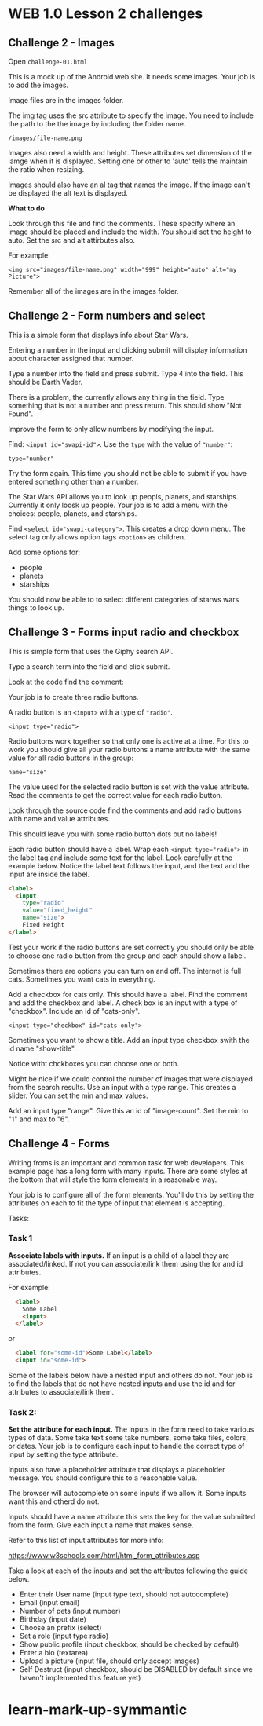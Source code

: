 # WEB 1.0 Lesson 2 challenges 

## Challenge 2 - Images

Open `challenge-01.html`

This is a mock up of the Android web site. It needs some images. Your job is to add the images.

Image files are in the images folder. 

The img tag uses the src attribute to specify the image. You need to include the path to the the image by including the folder name. 

`/images/file-name.png`

Images also need a width and height. These attributes set dimension of the iamge when it is displayed. Setting one or other to 'auto' tells the maintain the ratio when resizing. 

Images should also have an al tag that names the image. If the image can't be displayed the alt text is displayed. 

**What to do**

Look through this file and find the comments. These specify where an image should be placed and include the width. You should set the height to auto. Set the src and alt attirbutes also.

For example: 

`<img src="images/file-name.png" width="999" height="auto" alt="my Picture">`

Remember all of the images are in the images folder. 

## Challenge 2 - Form numbers and select

This is a simple form that displays info about Star Wars. 

Entering a number in the input and clicking submit will display information about character assigned that number.

Type a number into the field and press submit. Type 4 into the field. This should be Darth Vader. 

There is a problem, the currently allows any thing in the field. Type something that is not a number and press return. This should show "Not Found". 

Improve the form to only allow numbers by modifying the input. 

Find: `<input id="swapi-id">`. Use the `type` with the value of `"number"`: 

`type="number"`

Try the form again. This time you should not be able to submit if you have entered something other than a number. 

The Star Wars API allows you to look up peopls, planets, and starships. Currently it only loosk up people. Your job is to add a menu with the choices: people, planets, and starships.

Find `<select id="swapi-category">`. This creates a drop down menu. The select tag only allows option tags `<option>` as children. 

Add some options for: 

- people
- planets
- starships

You should now be able to to select different categories of starws wars things to look up. 

## Challenge 3 - Forms input radio and checkbox

This is simple form that uses the Giphy search API.

Type a search term into the field and click submit. 

Look at the code find the comment: 

<!-- make three radio buttons -->

Your job is to create three radio buttons. 

A radio button is an `<input>` with a type of `"radio"`. 

`<input type="radio">`

Radio buttons work together so that only one is active at a time. For this to work you should give all your radio buttons a name attribute with the same value for all radio buttons in the group: 

`name="size"`

The value used for the selected radio button is set with the value attribute. Read the comments to get the correct value for each radio button. 

Look through the source code find the comments and add radio buttons with name and value attributes. 

This should leave you with some radio button dots but no labels!

Each radio button should have a label. Wrap each `<input type="radio">` in the label tag and include some text for the label. Look carefully at the example below. Notice the label text follows the input, and the text and the input are inside the label.

```html
<label>
  <input 
    type="radio" 
    value="fixed_height"
    name="size">
    Fixed Height
</label>
```

Test your work if the radio buttons are set correctly you should only be able to choose one radio button from the group and each should show a label.

Sometimes there are options you can turn on and off. The internet is full cats. Sometimes you want cats in everything. 

Add a checkbox for cats only. This should have a label. Find the comment and add the checkbox and label. A check box is an input with a type of "checkbox". Include an id of "cats-only". 

`<input type="checkbox" id="cats-only">`

Sometimes you want to show a title. Add an input type checkbox swith the id name "show-title".

Notice witht chckboxes you can choose one or both.

Might be nice if we could control the number of images that were displayed from the search results. Use an input with a type range. This creates a slider. You can set the min and max values. 

Add an input type "range". Give this an id of "image-count". Set the min to "1" and max to "6".

## Challenge 4 - Forms

Writing froms is an important and common task for web developers. This example page has a long form with many inputs. There are some styles at the bottom that will style the form elements in a reasonable way. 

Your job is to configure all of the form elements. You'll do this by setting the attributes on each to fit the type of input that element is accepting. 

Tasks: 

### Task 1

  **Associate labels with inputs.** If an input is a child of 
  a label they are associated/linked. If not you can 
  associate/link them using the for and id attributes. 

  For example: 

```html
  <label>
    Some Label
    <input>
  </label>
```

  or
  
```html
  <label for="some-id">Some Label</label>
  <input id="some-id">
```

  Some of the labels below have a nested input and 
  others do not. Your job is to find the labels that do not 
  have nested inputs and use the id and for attributes to 
  associate/link them. 

### Task 2: 

  **Set the attribute for each input.** The inputs in the 
  form need to take various types of data. Some take text
  some take numbers, some take files, colors, or dates. Your
  job is to configure each input to handle the correct type 
  of input by setting the type attribute. 

  Inputs also have a placeholder attribute that displays 
  a placeholder message. You should configure this to a 
  reasonable value. 

  The browser will autocomplete on some inputs if we allow
  it. Some inputs want this and otherd do not. 

  Inputs should have a name attribute this sets the key for 
  the value submitted from the form. Give each input a name
  that makes sense. 

  Refer to this list of input attributes for more info: 

  https://www.w3schools.com/html/html_form_attributes.asp
 
  Take a look at each of the inputs and set the attributes 
  following the guide below. 

  - Enter their User name (input type text, should not autocomplete)
  - Email (input email)
  - Number of pets (input number)
  - Birthday (input date)
  - Choose an prefix (select)
  - Set a role (input type radio)
  - Show public profile (input checkbox, should be checked by default)
  - Enter a bio (textarea)
  - Upload a picture (input file, should only accept images)
  - Self Destruct (input checkbox, should be DISABLED by default since we haven't implemented this feature yet)
  
# learn-mark-up-symmantic
